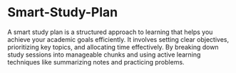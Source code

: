 # Smart-Study-Plan
A smart study plan is a structured approach to learning that helps you achieve your academic goals efficiently. It involves setting clear objectives, prioritizing key topics, and allocating time effectively. By breaking down study sessions into manageable chunks and using active learning techniques like summarizing notes and practicing problems.
